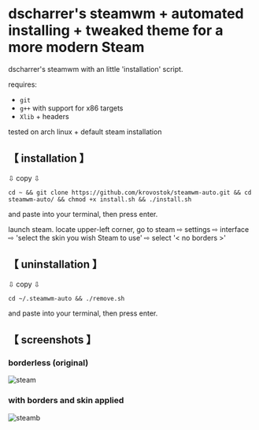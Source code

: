 
# dscharrer's steamwm + automated installing + tweaked theme for a more modern Steam

dscharrer's steamwm with an little 'installation' script.

requires:
- `git`
- `g++` with support for x86 targets
- `Xlib` + headers

tested on arch linux + default steam installation

## 【 installation 】

⇩ copy ⇩
```
cd ~ && git clone https://github.com/krovostok/steamwm-auto.git && cd steamwm-auto/ && chmod +x install.sh && ./install.sh
```
and paste into your terminal, then press enter.

launch steam. locate upper-left corner, go to steam ⇨ settings ⇨ interface ⇨ 'select the skin you wish Steam to use' ⇨ select '< no borders >'

## 【 uninstallation 】

⇩ copy ⇩
```
cd ~/.steamwm-auto && ./remove.sh
```
and paste into your terminal, then press enter.

## 【 screenshots 】

### borderless (original)
![steam](https://user-images.githubusercontent.com/95653526/196628608-2362b6db-9410-42bf-a8d3-57df84d89fe5.png)

### with borders and skin applied
![steamb](https://user-images.githubusercontent.com/95653526/196628633-94957c9c-3564-4c02-bb25-c95714b144c4.png)
